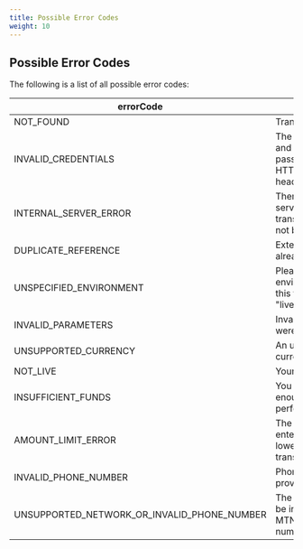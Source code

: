 ```yaml
---
title: Possible Error Codes
weight: 10
---
```


## Possible Error Codes

The following is a list of all possible error codes:

| errorCode                                   | Description                                                                            |
| ------------------------------------------- | -------------------------------------------------------------------------------------- |
| NOT_FOUND                                   | Transaction not found                                                                  |
| INVALID_CREDENTIALS                         | The wrong username and password were passed in the HTTP_AUTHORIZATION header           |
| INTERNAL_SERVER_ERROR                       | There was an internal server error; your transaction may or may not be successful      |
| DUPLICATE_REFERENCE                         | External Reference was already used                                                    |
| UNSPECIFIED_ENVIRONMENT                     | Please specify the environment to process this transaction, either "live" or "sandbox" |
| INVALID_PARAMETERS                          | Invalid parameters were passed                                                         |
| UNSUPPORTED_CURRENCY                        | An unsupported currency was used                                                       |
| NOT_LIVE                                    | Your account is not live                                                               |
| INSUFFICIENT_FUNDS                          | You do not have enough funds to perform the transaction                                |
| AMOUNT_LIMIT_ERROR                          | The amount you entered is greater or lower than the allowed transaction limits         |
| INVALID_PHONE_NUMBER                        | Phone number you provided is not valid                                                 |
| UNSUPPORTED_NETWORK_OR_INVALID_PHONE_NUMBER | The phone number may be invalid or it is not an MTN or Airtel phone number             |
